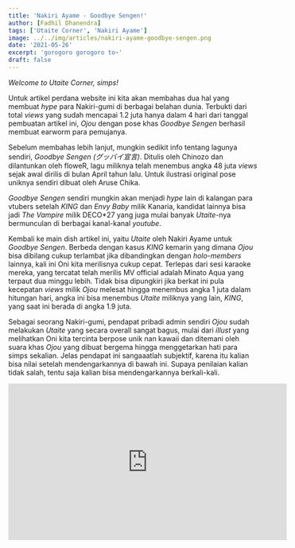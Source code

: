 ```yaml
---
title: 'Nakiri Ayame - Goodbye Sengen!'
author: [Fadhil Dhanendra]
tags: ['Utaite Corner', 'Nakiri Ayame']
image: ../../img/articles/nakiri-ayame-goodbye-sengen.png
date: '2021-05-26'
excerpt: 'gorogoro gorogoro to~'
draft: false
---
```

*Welcome to Utaite Corner, simps!*

Untuk artikel perdana website ini kita akan membahas dua hal yang membuat *hype* para Nakiri-gumi di berbagai belahan dunia. Terbukti dari total *views* yang sudah mencapai 1.2 juta hanya dalam 4 hari dari tanggal pembuatan artikel ini, *Ojou* dengan pose khas *Goodbye Sengen* berhasil membuat earworm para pemujanya. 

Sebelum membahas lebih lanjut, mungkin sedikit info tentang lagunya sendiri, *Goodbye Sengen (グッバイ宣言)*. Ditulis oleh Chinozo dan dilantunkan oleh floweR, lagu miliknya telah menembus angka 48 juta *views* sejak awal dirilis di bulan April tahun lalu. Untuk ilustrasi original pose uniknya sendiri dibuat oleh Aruse Chika.

*Goodbye Sengen* sendiri mungkin akan menjadi *hype* lain di kalangan para vtubers setelah *KING* dan *Envy Baby* milik Kanaria, kandidat lainnya bisa jadi *The Vampire* milik DECO\*27 yang juga mulai banyak *Utaite*-nya bermunculan di berbagai kanal-kanal *youtube*.

Kembali ke main dish artikel ini, yaitu *Utaite* oleh Nakiri Ayame untuk *Goodbye Sengen*. Berbeda dengan kasus *KING* kemarin yang dimana *Ojou* bisa dibilang cukup terlambat jika dibandingkan dengan *holo-members* lainnya, kali ini Oni kita merilisnya cukup cepat. Terlepas dari sesi karaoke mereka, yang tercatat telah merilis MV official adalah Minato Aqua yang terpaut dua minggu lebih. Tidak bisa dipungkiri jika berkat ini pula kecepatan *views* milik *Ojou* melesat hingga menembus angka 1 juta dalam hitungan hari, angka ini bisa menembus *Utaite* miliknya yang lain, *KING*, yang saat ini berada di angka 1.9 juta.

Sebagai seorang Nakiri-gumi, pendapat pribadi admin sendiri *Ojou* sudah melakukan *Utaite* yang secara overall sangat bagus, mulai dari *illust* yang melihatkan Oni kita tercinta berpose unik nan kawaii dan ditemani oleh suara khas *Ojou* yang dibuat bergema hingga menggetarkan hati para simps sekalian. Jelas pendapat ini sangaaatlah subjektif, karena itu kalian bisa nilai setelah mendengarkannya di bawah ini. Supaya penilaian kalian tidak salah, tentu saja kalian bisa mendengarkannya berkali-kali.

<iframe width="560" height="315" src="https://www.youtube.com/embed/z1W4c7ym49Y" title="YouTube video player" frameborder="0" allow="accelerometer; autoplay; clipboard-write; encrypted-media; gyroscope; picture-in-picture" allowfullscreen></iframe>


